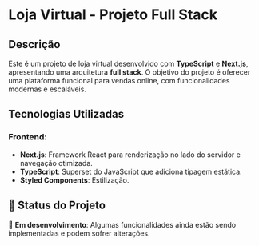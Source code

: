 # Loja Virtual - Projeto Full Stack

## Descrição
Este é um projeto de loja virtual desenvolvido com **TypeScript** e **Next.js**, apresentando uma arquitetura **full stack**. O objetivo do projeto é oferecer uma plataforma funcional para vendas online, com funcionalidades modernas e escaláveis.

## Tecnologias Utilizadas

### Frontend:
- **Next.js**: Framework React para renderização no lado do servidor e navegação otimizada.
- **TypeScript**: Superset do JavaScript que adiciona tipagem estática.
- **Styled Components**: Estilização.

## 📝 Status do Projeto
🚧 **Em desenvolvimento**: Algumas funcionalidades ainda estão sendo implementadas e podem sofrer alterações.